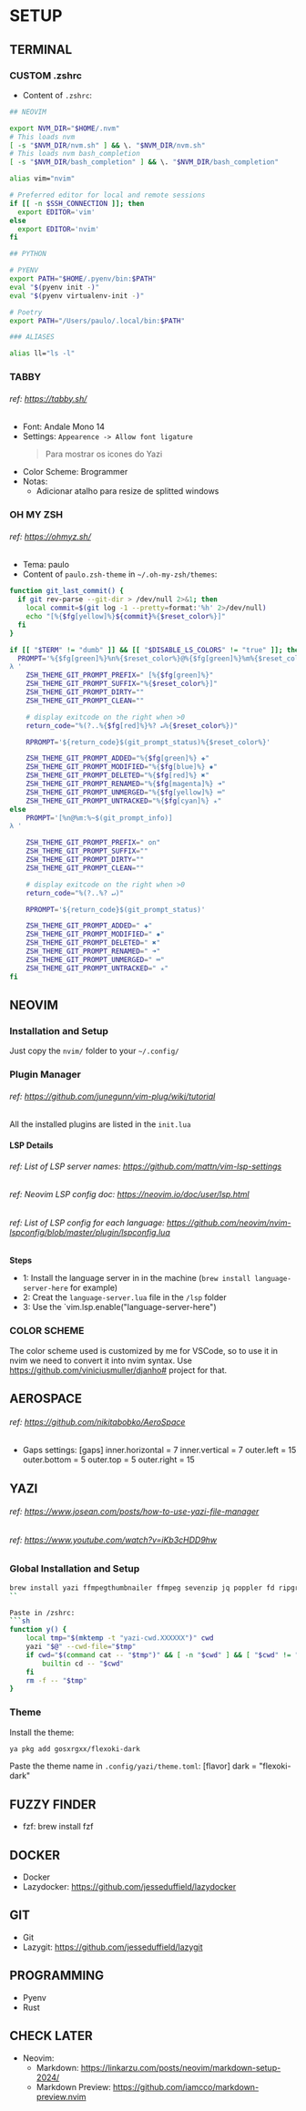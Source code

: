 # SETUP

## TERMINAL

### CUSTOM .zshrc
- Content of `.zshrc`:
```sh
## NEOVIM

export NVM_DIR="$HOME/.nvm"
# This loads nvm
[ -s "$NVM_DIR/nvm.sh" ] && \. "$NVM_DIR/nvm.sh"
# This loads nvm bash_completion
[ -s "$NVM_DIR/bash_completion" ] && \. "$NVM_DIR/bash_completion"

alias vim="nvim"

# Preferred editor for local and remote sessions
if [[ -n $SSH_CONNECTION ]]; then
  export EDITOR='vim'
else
  export EDITOR='nvim'
fi

## PYTHON

# PYENV
export PATH="$HOME/.pyenv/bin:$PATH"
eval "$(pyenv init -)"
eval "$(pyenv virtualenv-init -)"

# Poetry
export PATH="/Users/paulo/.local/bin:$PATH"

### ALIASES

alias ll="ls -l"
```

### TABBY
###### ref: https://tabby.sh/

- Font: Andale Mono 14
- Settings: `Appearence -> Allow font ligature`
    > Para mostrar os icones do Yazi
- Color Scheme: Brogrammer
- Notas:
    - Adicionar atalho para resize de splitted windows

### OH MY ZSH
###### ref: https://ohmyz.sh/

- Tema: paulo
- Content of `paulo.zsh-theme` in `~/.oh-my-zsh/themes`:
```sh
function git_last_commit() {
  if git rev-parse --git-dir > /dev/null 2>&1; then
    local commit=$(git log -1 --pretty=format:'%h' 2>/dev/null)
    echo "[%{$fg[yellow]%}${commit}%{$reset_color%}]"
  fi
}

if [[ "$TERM" != "dumb" ]] && [[ "$DISABLE_LS_COLORS" != "true" ]]; then
  PROMPT='%{$fg[green]%}%n%{$reset_color%}@%{$fg[green]%}%m%{$reset_color%} %{$fg[white]%}%3~%{$reset_color%}$(git_prompt_info)$(git_last_commit)
λ '
    ZSH_THEME_GIT_PROMPT_PREFIX=" [%{$fg[green]%}"
    ZSH_THEME_GIT_PROMPT_SUFFIX="%{$reset_color%}]"
    ZSH_THEME_GIT_PROMPT_DIRTY=""
    ZSH_THEME_GIT_PROMPT_CLEAN=""

    # display exitcode on the right when >0
    return_code="%(?..%{$fg[red]%}%? ↵%{$reset_color%})"

    RPROMPT='${return_code}$(git_prompt_status)%{$reset_color%}'

    ZSH_THEME_GIT_PROMPT_ADDED="%{$fg[green]%} ✚"
    ZSH_THEME_GIT_PROMPT_MODIFIED="%{$fg[blue]%} ✹"
    ZSH_THEME_GIT_PROMPT_DELETED="%{$fg[red]%} ✖"
    ZSH_THEME_GIT_PROMPT_RENAMED="%{$fg[magenta]%} ➜"
    ZSH_THEME_GIT_PROMPT_UNMERGED="%{$fg[yellow]%} ═"
    ZSH_THEME_GIT_PROMPT_UNTRACKED="%{$fg[cyan]%} ✭"
else
    PROMPT='[%n@%m:%~$(git_prompt_info)]
λ '

    ZSH_THEME_GIT_PROMPT_PREFIX=" on"
    ZSH_THEME_GIT_PROMPT_SUFFIX=""
    ZSH_THEME_GIT_PROMPT_DIRTY=""
    ZSH_THEME_GIT_PROMPT_CLEAN=""

    # display exitcode on the right when >0
    return_code="%(?..%? ↵)"

    RPROMPT='${return_code}$(git_prompt_status)'

    ZSH_THEME_GIT_PROMPT_ADDED=" ✚"
    ZSH_THEME_GIT_PROMPT_MODIFIED=" ✹"
    ZSH_THEME_GIT_PROMPT_DELETED=" ✖"
    ZSH_THEME_GIT_PROMPT_RENAMED=" ➜"
    ZSH_THEME_GIT_PROMPT_UNMERGED=" ═"
    ZSH_THEME_GIT_PROMPT_UNTRACKED=" ✭"
fi
```


## NEOVIM

### Installation and Setup
Just copy the `nvim/` folder to your `~/.config/`

### Plugin Manager
###### ref: https://github.com/junegunn/vim-plug/wiki/tutorial

All the installed plugins are listed in the `init.lua`

#### LSP Details
###### ref: List of LSP server names: https://github.com/mattn/vim-lsp-settings
###### ref: Neovim LSP config doc: https://neovim.io/doc/user/lsp.html
###### ref: List of LSP config for each language: https://github.com/neovim/nvim-lspconfig/blob/master/plugin/lspconfig.lua

**Steps**
- 1: Install the language server in in the machine (`brew install language-server-here` for example)
- 2: Creat the `language-server.lua` file in the `/lsp` folder
- 3: Use the `vim.lsp.enable("language-server-here")

### COLOR SCHEME
The color scheme used is customized by me for VSCode, so to use it in nvim we need to convert it into nvim syntax. Use https://github.com/viniciusmuller/djanho# project for that.

## AEROSPACE
###### ref: https://github.com/nikitabobko/AeroSpace

- Gaps settings:
[gaps]
inner.horizontal = 7
inner.vertical =   7
outer.left =       15
outer.bottom =     5
outer.top =        5
outer.right =      15


## YAZI
###### ref: https://www.josean.com/posts/how-to-use-yazi-file-manager
###### ref: https://www.youtube.com/watch?v=iKb3cHDD9hw

### Global Installation and Setup

```sh
brew install yazi ffmpegthumbnailer ffmpeg sevenzip jq poppler fd ripgrep fzf zoxide imagemagick font-symbols-only-nerd-font
``

Paste in /zshrc:
```sh
function y() {
	local tmp="$(mktemp -t "yazi-cwd.XXXXXX")" cwd
	yazi "$@" --cwd-file="$tmp"
	if cwd="$(command cat -- "$tmp")" && [ -n "$cwd" ] && [ "$cwd" != "$PWD" ]; then
		builtin cd -- "$cwd"
	fi
	rm -f -- "$tmp"
}
```

### Theme
Install the theme:
```sh
ya pkg add gosxrgxx/flexoki-dark
```

Paste the theme name in `.config/yazi/theme.toml`:
[flavor]
dark = "flexoki-dark"


## FUZZY FINDER
- fzf: brew install fzf


## DOCKER
- Docker
- Lazydocker: https://github.com/jesseduffield/lazydocker

## GIT
- Git
- Lazygit: https://github.com/jesseduffield/lazygit


## PROGRAMMING
- Pyenv
- Rust


## CHECK LATER
- Neovim:
    - Markdown: https://linkarzu.com/posts/neovim/markdown-setup-2024/
    - Markdown Preview: https://github.com/iamcco/markdown-preview.nvim

